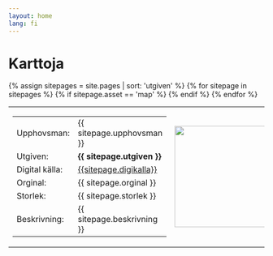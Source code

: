 ```yaml
---
layout: home
lang: fi
---
```

# Karttoja
<table>
  {% assign sitepages = site.pages | sort: 'utgiven' %}
    {% for sitepage in sitepages %}
        {% if sitepage.asset == 'map' %}
           <tr>
              <td>
                <table>
                  <tr><td>Upphovsman:</td><td>   {{ sitepage.upphovsman }}    </td> </tr>
                  <tr><td>Utgiven:</td><td>   <b>{{ sitepage.utgiven }}</b>      </td> </tr>
                  <tr><td>Digital källa:</td><td> <a href="{{ sitepage.digikallaurl }}"> {{sitepage.digikalla}} </a>      </td> </tr>
                  <tr><td>Orginal:</td><td>   {{ sitepage.orginal }}      </td> </tr>
                  <tr><td>Storlek:</td><td>   {{ sitepage.storlek }}      </td> </tr>
                   <tr><td>Beskrivning:</td><td>   {{ sitepage.beskrivning }}      </td> </tr>
                </table>
              </td>
              <td>
                 <a href="{{sitepage.dir}}{{ sitepage.img }}" rel="lightbox"><img src="{{sitepage.dir}}{{ sitepage.img }}" width="200px"></a>
              </td>
           </tr>
        {% endif %}
    {% endfor %}
</table>
